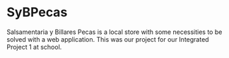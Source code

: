 # SyBPecas
Salsamentaria y Billares Pecas is a local store with some necessities to be solved with a web application. This was our project for our Integrated Project 1 at school.
